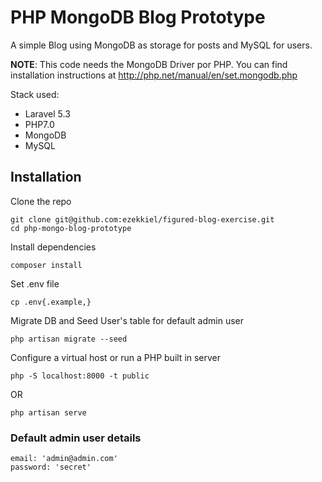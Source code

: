 PHP MongoDB Blog Prototype
=====================

A simple Blog using MongoDB as storage for posts and MySQL for users.

**NOTE**: This code needs the MongoDB Driver por PHP. You can find installation instructions at http://php.net/manual/en/set.mongodb.php

Stack used:
 - Laravel 5.3
 - PHP7.0
 - MongoDB
 - MySQL

Installation
------------

Clone the repo
```
git clone git@github.com:ezekkiel/figured-blog-exercise.git
cd php-mongo-blog-prototype
```
Install dependencies
```
composer install
```

Set .env file
```
cp .env{.example,}
```

Migrate DB and Seed User's table for default admin user 
```
php artisan migrate --seed
```

Configure a virtual host or run a PHP built in server
```
php -S localhost:8000 -t public
```
OR
```
php artisan serve
```

### Default admin user details

```
email: 'admin@admin.com'
password: 'secret'
```

